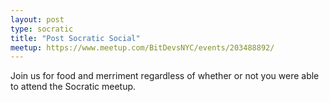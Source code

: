 ```yaml
---
layout: post
type: socratic
title: "Post Socratic Social"
meetup: https://www.meetup.com/BitDevsNYC/events/203488892/
---
```


Join us for food and merriment regardless of whether or not you were able to attend the Socratic meetup.
